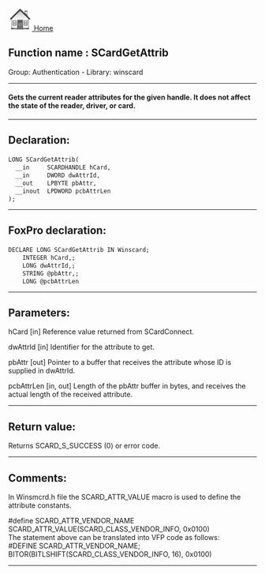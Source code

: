 [<img src="../../images/home.png"> Home ](https://github.com/VFPX/Win32API)  

## Function name : SCardGetAttrib
Group: Authentication - Library: winscard    
***  


#### Gets the current reader attributes for the given handle. It does not affect the state of the reader, driver, or card.

***  


## Declaration:
```foxpro  
LONG SCardGetAttrib(
  __in     SCARDHANDLE hCard,
  __in     DWORD dwAttrId,
  __out    LPBYTE pbAttr,
  __inout  LPDWORD pcbAttrLen
);  
```  
***  


## FoxPro declaration:
```foxpro  
DECLARE LONG SCardGetAttrib IN Winscard;
	INTEGER hCard,;
	LONG dwAttrId,;
	STRING @pbAttr,;
	LONG @pcbAttrLen  
```  
***  


## Parameters:
hCard [in] 
Reference value returned from SCardConnect.

dwAttrId [in] 
Identifier for the attribute to get.

pbAttr [out] 
Pointer to a buffer that receives the attribute whose ID is supplied in dwAttrId.

pcbAttrLen [in, out] 
Length of the pbAttr buffer in bytes, and receives the actual length of the received attribute.  
***  


## Return value:
Returns SCARD_S_SUCCESS (0) or error code.  
***  


## Comments:
In Winsmcrd.h file the SCARD_ATTR_VALUE macro is used to define the attribute constants.  
  
<div class="precode">#define SCARD_ATTR_VENDOR_NAME  
	SCARD_ATTR_VALUE(SCARD_CLASS_VENDOR_INFO, 0x0100)  
</div>  
The statement above can be translated into VFP code as follows:  
  
<div class="precode">#DEFINE SCARD_ATTR_VENDOR_NAME;  
	BITOR(BITLSHIFT(SCARD_CLASS_VENDOR_INFO, 16), 0x0100)</div>  
  
***  

